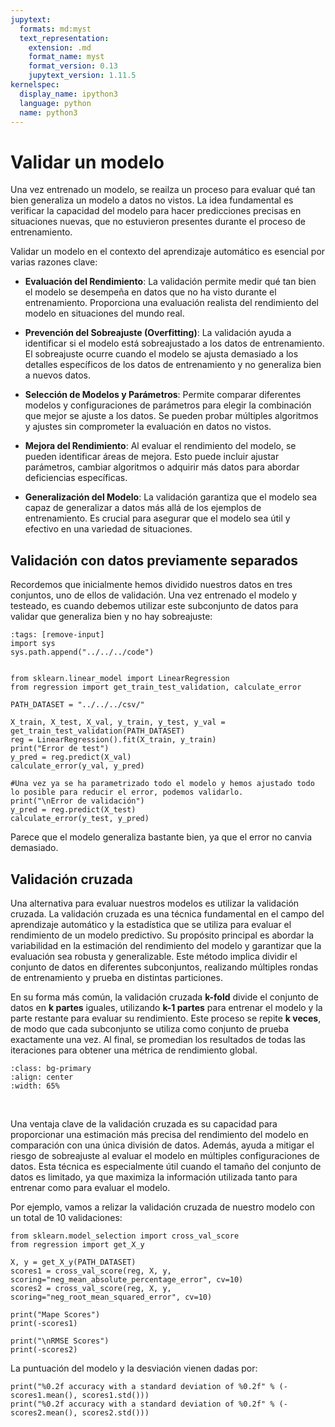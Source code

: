 ```yaml
---
jupytext:
  formats: md:myst
  text_representation:
    extension: .md
    format_name: myst
    format_version: 0.13
    jupytext_version: 1.11.5
kernelspec:
  display_name: ipython3
  language: python
  name: python3
---
```


# Validar un modelo
Una vez entrenado un modelo, se reailza un proceso para evaluar qué tan bien generaliza un modelo a datos no vistos. La idea fundamental es verificar la capacidad del modelo para hacer predicciones precisas en situaciones nuevas, que no estuvieron presentes durante el proceso de entrenamiento. 

Validar un modelo en el contexto del aprendizaje automático es esencial por varias razones clave:

- **Evaluación del Rendimiento**: La validación permite medir qué tan bien el modelo se desempeña en datos que no ha visto durante el entrenamiento. Proporciona una evaluación realista del rendimiento del modelo en situaciones del mundo real.

- **Prevención del Sobreajuste (Overfitting)**: La validación ayuda a identificar si el modelo está sobreajustado a los datos de entrenamiento. El sobreajuste ocurre cuando el modelo se ajusta demasiado a los detalles específicos de los datos de entrenamiento y no generaliza bien a nuevos datos.

- **Selección de Modelos y Parámetros**: Permite comparar diferentes modelos y configuraciones de parámetros para elegir la combinación que mejor se ajuste a los datos. Se pueden probar múltiples algoritmos y ajustes sin comprometer la evaluación en datos no vistos.

- **Mejora del Rendimiento**: Al evaluar el rendimiento del modelo, se pueden identificar áreas de mejora. Esto puede incluir ajustar parámetros, cambiar algoritmos o adquirir más datos para abordar deficiencias específicas.

- **Generalización del Modelo**: La validación garantiza que el modelo sea capaz de generalizar a datos más allá de los ejemplos de entrenamiento. Es crucial para asegurar que el modelo sea útil y efectivo en una variedad de situaciones.

## Validación con datos previamente separados
Recordemos que inicialmente hemos dividido nuestros datos en tres conjuntos, uno de ellos de validación. Una vez entrenado el modelo y testeado, es cuando debemos utilizar este subconjunto de datos para validar que generaliza bien y no hay sobreajuste:

```{code-cell}
:tags: [remove-input]
import sys
sys.path.append("../../../code")
```

```{code-cell}

from sklearn.linear_model import LinearRegression
from regression import get_train_test_validation, calculate_error

PATH_DATASET = "../../../csv/"

X_train, X_test, X_val, y_train, y_test, y_val = get_train_test_validation(PATH_DATASET)
reg = LinearRegression().fit(X_train, y_train)
print("Error de test")
y_pred = reg.predict(X_val)
calculate_error(y_val, y_pred)

#Una vez ya se ha parametrizado todo el modelo y hemos ajustado todo lo posible para reducir el error, podemos validarlo.
print("\nError de validación")
y_pred = reg.predict(X_test)
calculate_error(y_test, y_pred)

```

Parece que el modelo generaliza bastante bien, ya que el error no canvia demasiado.

## Validación cruzada
Una alternativa para evaluar nuestros modelos es utilizar la validación cruzada. La validación cruzada es una técnica fundamental en el campo del aprendizaje automático y la estadística que se utiliza para evaluar el rendimiento de un modelo predictivo. Su propósito principal es abordar la variabilidad en la estimación del rendimiento del modelo y garantizar que la evaluación sea robusta y generalizable. Este método implica dividir el conjunto de datos en diferentes subconjuntos, realizando múltiples rondas de entrenamiento y prueba en distintas particiones.

En su forma más común, la validación cruzada **k-fold** divide el conjunto de datos en **k partes** iguales, utilizando **k-1 partes** para entrenar el modelo y la parte restante para evaluar su rendimiento. Este proceso se repite **k veces**, de modo que cada subconjunto se utiliza como conjunto de prueba exactamente una vez. Al final, se promedian los resultados de todas las iteraciones para obtener una métrica de rendimiento global.

```{image} ../../../images/sistemas_supervisados/regresion/05.1.png
:class: bg-primary
:align: center
:width: 65%
```

</br>

Una ventaja clave de la validación cruzada es su capacidad para proporcionar una estimación más precisa del rendimiento del modelo en comparación con una única división de datos. Además, ayuda a mitigar el riesgo de sobreajuste al evaluar el modelo en múltiples configuraciones de datos. Esta técnica es especialmente útil cuando el tamaño del conjunto de datos es limitado, ya que maximiza la información utilizada tanto para entrenar como para evaluar el modelo.

Por ejemplo, vamos a relizar la validación cruzada de nuestro modelo con un total de 10 validaciones:

```{code-cell}
from sklearn.model_selection import cross_val_score
from regression import get_X_y

X, y = get_X_y(PATH_DATASET)
scores1 = cross_val_score(reg, X, y, scoring="neg_mean_absolute_percentage_error", cv=10)
scores2 = cross_val_score(reg, X, y, scoring="neg_root_mean_squared_error", cv=10)

print("Mape Scores")
print(-scores1)

print("\nRMSE Scores")
print(-scores2)

```

La puntuación del modelo y la desviación vienen dadas por:

```{code-cell}
print("%0.2f accuracy with a standard deviation of %0.2f" % (-scores1.mean(), scores1.std()))
print("%0.2f accuracy with a standard deviation of %0.2f" % (-scores2.mean(), scores2.std()))
```


